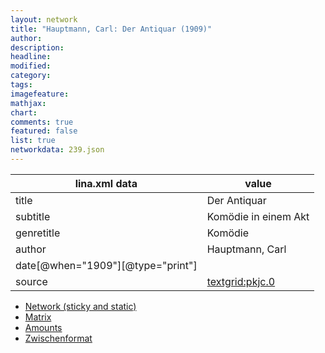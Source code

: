```yaml
---
layout: network
title: "Hauptmann, Carl: Der Antiquar (1909)"
author:
description:
headline:
modified:
category:
tags:
imagefeature: 
mathjax: 
chart: 
comments: true
featured: false
list: true
networkdata: 239.json
---
```

lina.xml data  | value
------------- | -------------
title|Der Antiquar
subtitle|Komödie in einem Akt
genretitle|Komödie
author|Hauptmann, Carl
date[@when="1909"][@type="print"]|
source|[textgrid:pkjc.0](https://textgridlab.org/1.0/tgcrud-public/rest/textgrid:pkjc.0/data)



* [Network (sticky and static)](/network239)
* [Matrix](/matrix239)
* [Amounts](/amounts239)
* [Zwischenformat](/lina239 )
